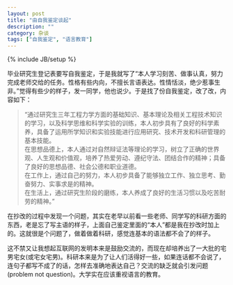 ```yaml
---
layout: post
title: "由自我鉴定谈起"
description: ""
category: 杂谈
tags: ["自我鉴定", "语言教育"]
---
```

{% include JB/setup %}

毕业研究生登记表要写自我鉴定，于是我就写了“本人学习刻苦、做事认真，努力完成老师交给的任务。性格有些内向，不擅长言语表达。性情恬淡，绝少惹事生非。”觉得有些少的样子，发一同学，他也说少。于是找了份自我鉴定，改了改，内容如下：


>“通过研究生三年工程力学方面的基础知识、基本理论及相关工程技术知识的学习，以及科学思维和科学实验的训练，本人初步具有了良好的科学素养，具备了运用所学知识和实验技能进行应用研究、技术开发和科研管理的基本技能。   
>在思想品德上，本人通过对自然辩证法等理论的学习，树立了正确的世界观、人生观和价值观，培养了热爱劳动、遵纪守法、团结合作的精神；具备了良好的思想品德、社会公德和职业道德。   
>在工作上，通过自己的努力，本人初步具备了能够独立工作、独立思考、勤奋努力、实事求是的精神。   
>在生活上，通过研究生阶段的磨练，本人养成了良好的生活习惯以及吃苦耐劳的精神。”

在抄改的过程中发现一个问题，其实在老早以前看一些老师、同学写的科研方面的东西，老是忘了写主语的样子，上面自己鉴定里面的“本人”都是我在抄改时加上的。这就很是个问题了，做着做着科研，感觉连基本的语法都不会了的样子。

这不禁又让我想起互联网的发明本来是鼓励交流的，而现在却培养出了一大批的宅男宅女(或宅女宅男)。科研本来是为了让人们活得好一些，如果连话都不会说了，连句子都写不成了的话，怎样去准确地表达自己？交流的缺乏就会引发问题(problem not question)。大学实在应该重视语言的教育。
